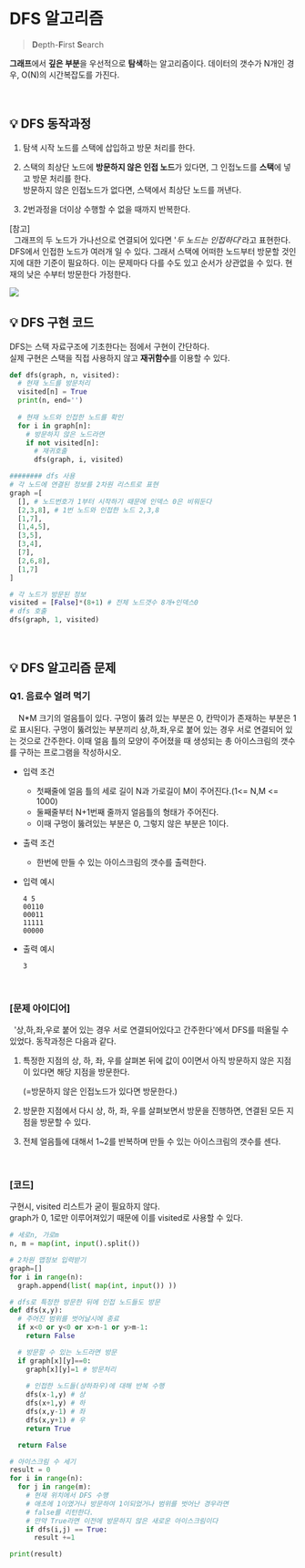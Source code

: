 # DFS 알고리즘
> **D**epth-**F**irst **S**earch

**그래프**에서 **깊은 부분**을 우선적으로 **탐색**하는 알고리즘이다.
데이터의 갯수가 N개인 경우, O(N)의 시간복잡도를 가진다.

<br>

## 💡 DFS 동작과정
1. 탐색 시작 노드를 스택에 삽입하고 방문 처리를 한다.

2. 스택의 최상단 노드에 **방문하지 않은 인접 노드**가 있다면, 그 인접노드를 **스택**에 넣고 방문 처리를 한다.   
방문하지 않은 인접노드가 없다면, 스택에서 최상단 노드를 꺼낸다.

3. 2번과정을 더이상 수행할 수 없을 때까지 반복한다.

 

[참고]   
&nbsp; 그래프의 두 노드가 가나선으로 연결되어 있다면 '*두 노드는 인접하다*'라고 표현한다.   
DFS에서 인접한 노드가 여러개 일 수 있다. 그래서 스택에 어떠한 노드부터 방문할 것인지에 대한 기준이 필요하다. 이는 문제마다 다를 수도 있고 순서가 상관없을 수 있다. 현재의 낮은 수부터 방문한다 가정한다.


<img src="https://user-images.githubusercontent.com/70243735/119224475-898a3c00-bb39-11eb-88f7-a338bc817130.png" >

<br>

## 💡 DFS 구현 코드
DFS는 스택 자료구조에 기초한다는 점에서 구현이 간단하다.   
실제 구현은 스택을 직접 사용하지 않고 **재귀함수**를 이용할 수 있다.
```python
def dfs(graph, n, visited):
  # 현재 노드를 방문처리
  visited[n] = True
  print(n, end='')
  
  # 현재 노드와 인접한 노드를 확인
  for i in graph[n]:
    # 방문하지 않은 노드라면
    if not visited[n]:
      # 재귀호출
      dfs(graph, i, visited)

######## dfs 사용
# 각 노드에 연결된 정보를 2차원 리스트로 표현
graph =[
  [], # 노드번호가 1부터 시작하기 때문에 인덱스 0은 비워둔다
  [2,3,8], # 1번 노드와 인접한 노드 2,3,8
  [1,7],
  [1,4,5],
  [3,5],
  [3,4],
  [7],
  [2,6,8],
  [1,7]
]

# 각 노드가 방문된 정보
visited = [False]*(8+1) # 전체 노드갯수 8개+인덱스0
# dfs 호출
dfs(graph, 1, visited)
```
<br>

## 💡 DFS 알고리즘 문제
### Q1. 음료수 얼려 먹기

&nbsp; &nbsp; N*M 크기의 얼음틀이 있다. 구멍이 뚫려 있는 부분은 0, 칸막이가 존재하는 부분은 1로 표시된다. 구멍이 뚫려있는 부분끼리 상,하,좌,우로 붙어 있는 경우 서로 연결되어 있는 것으로 간주한다. 이때 얼음 틀의 모양이 주어졌을 때 생성되는 총 아이스크림의 갯수를 구하는 프로그램을 작성하시오. 

* 입력 조건
    - 첫째줄에 얼음 틀의 세로 길이 N과 가로길이 M이 주어진다.(1<= N,M <= 1000)
    - 둘째줄부터 N+1번째 줄까지 얼음틀의 형태가 주어진다.
    - 이때 구멍이 뚫려있는 부분은 0, 그렇지 않은 부분은 1이다.

* 출력 조건
    - 한번에 만들 수 있는 아이스크림의 갯수를 출력한다.

* 입력 예시
    ```
    4 5
    00110
    00011
    11111
    00000
    ```

* 출력 예시
    ```
    3
    ```
 
<br>

### [문제 아이디어]

&nbsp; '상,하,좌,우로 붙어 있는 경우 서로 연결되어있다고 간주한다'에서 DFS를 떠올릴 수 있었다. 동작과정은 다음과 같다.

1. 특정한 지점의 상, 하, 좌, 우를 살펴본 뒤에 값이 0이면서 아직 방문하지 않은 지점이 있다면 해당 지점을 방문한다.

    (=방문하지 않은 인접노드가 있다면 방문한다.)

2. 방문한 지점에서 다시 상, 하, 좌, 우를 살펴보면서 방문을 진행하면, 연결된 모든 지점을 방문할 수 있다.

3. 전체 얼음틀에 대해서 1~2를 반복하며 만들 수 있는 아이스크림의 갯수를 센다.

<br>

### [코드]

구현시, visited 리스트가 굳이 필요하지 않다.   
graph가 0, 1로만 이루어져있기 때문에 이를 visited로 사용할 수 있다.
```python
# 세로n, 가로m
n, m = map(int, input().split())

# 2차원 맵정보 입력받기
graph=[]
for i in range(n):
  graph.append(list( map(int, input()) ))

# dfs로 특정한 방문한 뒤에 인접 노드들도 방문
def dfs(x,y):
  # 주어진 범위를 벗어날시에 종료
  if x<0 or y<0 or x>n-1 or y>m-1:
    return False

  # 방문할 수 있는 노드라면 방문
  if graph[x][y]==0:
    graph[x][y]=1 # 방문처리
  
    # 인접한 노드들(상하좌우)에 대해 반복 수행
    dfs(x-1,y) # 상
    dfs(x+1,y) # 하
    dfs(x,y-1) # 좌
    dfs(x,y+1) # 우
    return True

  return False

# 아이스크림 수 세기
result = 0
for i in range(n):
  for j in range(m):
    # 현재 위치에서 DFS 수행
    # 애초에 1이였거나 방문하여 1이되었거나 범위를 벗어난 경우라면
    # false를 리턴한다.
    # 만약 True라면 이전에 방문하지 않은 새로운 아이스크림이다
    if dfs(i,j) == True:
      result +=1

print(result)
```
